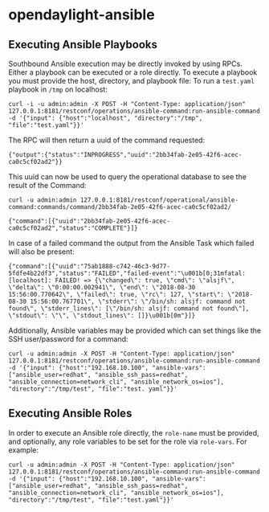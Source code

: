 # opendaylight-ansible

## Executing Ansible Playbooks

Southbound Ansible execution may be directly invoked by using RPCs. Either a playbook can be executed or
a role directly. To execute a playbook you must provide the host, directory, and playbook file:
To run a `test.yaml` playbook in `/tmp` on localhost:

`curl -i -u admin:admin -X POST -H "Content-Type: application/json" 127.0.0.1:8181/restconf/operations/ansible-command:run-ansible-command -d '{"input": {"host":"localhost", "directory":"/tmp", "file":"test.yaml"}}'`

The RPC will then return a uuid of the command requested:

`{"output":{"status":"INPROGRESS","uuid":"2bb34fab-2e05-42f6-acec-ca0c5cf02ad2"}}`

This uuid can now be used to query the operational database to see the result of the Command:

`curl -u admin:admin 127.0.0.1:8181/restconf/operational/ansible-command:commands/command/2bb34fab-2e05-42f6-acec-ca0c5cf02ad2/`

`{"command":[{"uuid":"2bb34fab-2e05-42f6-acec-ca0c5cf02ad2","status":"COMPLETE"}]}`

In case of a failed command the output from the Ansible Task which failed will also be present:

`{"command":[{"uuid":"75ab1888-c742-46c3-9d77-5fdfe4b22df3","status":"FAILED","failed-event":"\u001b[0;31mfatal: [localhost]: FAILED! => {\"changed\": true, \"cmd\": \"alsjf\", \"delta\": \"0:00:00.002941\", \"end\": \"2018-08-30 15:56:00.770642\", \"failed\": true, \"rc\": 127, \"start\": \"2018-08-30 15:56:00.767701\", \"stderr\": \"/bin/sh: alsjf: command not found\", \"stderr_lines\": [\"/bin/sh: alsjf: command not found\"], \"stdout\": \"\", \"stdout_lines\": []}\u001b[0m"}]}`

Additionally, Ansible variables may be provided which can set things like the SSH user/password for a command:

`curl -u admin:admin -X POST -H "Content-Type: application/json" 127.0.0.1:8181/restconf/operations/ansible-command:run-ansible-command -d '{"input": {"host":"192.168.10.100", "ansible-vars": ["ansible_user=redhat", "ansible_ssh_pass=redhat", "ansible_connection=network_cli", "ansible_network_os=ios"], "directory":"/tmp/test", "file":"test.
 yaml"}}'`
 
 ## Executing Ansible Roles
 
 In order to execute an Ansible role directly, the `role-name` must be provided, and optionally, any role variables
 to be set for the role via `role-vars`. For example:
 
`curl -u admin:admin -X POST -H "Content-Type: application/json" 127.0.0.1:8181/restconf/operations/ansible-command:run-ansible-command -d '{"input": {"host":"192.168.10.100", "ansible-vars": ["ansible_user=redhat", "ansible_ssh_pass=redhat", "ansible_connection=network_cli", "ansible_network_os=ios"], "directory":"/tmp/test", "file":"test.yaml"}}'`

